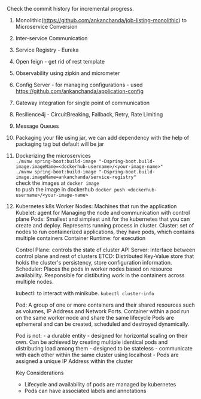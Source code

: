 Check the commit history for incremental progress.

1. Monolithic(https://github.com/ankanchanda/job-listing-monolithic) to Microservice Conversion
2. Inter-service Communication
3. Service Registry - Eureka
4. Open feign - get rid of rest template
5. Observability using zipkin and micrometer
6. Config Server - for managing configurations - used https://github.com/ankanchanda/application-config
7. Gateway integration for single point of communication
8. Resilience4j - CircuitBreaking, Fallback, Retry, Rate Limiting
9. Message Queues
10. Packaging your file using jar, we can add dependency with the help of packaging tag but default will be jar
11. Dockerizing the microservices<br>
	`./mvnw spring-boot:build-image "-Dspring-boot.build-image.imageName=<dockerhub-username>/<your-image-name>"`<br>
    	`./mvnw spring-boot:build-image "-Dspring-boot.build-image.imageName=ankanchanda/service-registry"`<br>
        check the images at `docker image`<br>
        to push the image in dockerhub `docker push <dockerhub-username>/<your-image-name>`
12. Kubernetes k8s
	Worker Nodes: Machines that run the application
	Kubelet: agent for Managing the node and communication with control plane
	Pods: Smallest and simplest unit for the kubernetes that you can create and deploy. Represents running process in cluster.
	Cluster: set of nodes to run containerized applications, they have pods, which contains multiple containers
	Container Runtime: for execution

	Control Plane: controls the state of cluster
	API Server: interface between control plane and rest of clusters
	ETCD: Distributed Key-Value store that holds the cluster's persistency, store configuration information.
	Scheduler: Places the pods in worker nodes based on resource availability. Responsible for distibuting work in the containers across multiple nodes.
	
	kubectl: to interact with minikube. `kubectl cluster-info`
	
	Pod: A group of one or more containers and their shared resources such as volumes, IP Address and Network Ports.
		Container within a pod run on the same worker node and share the same lifecycle
		Pods are ephemeral and can be created, scheduled and destroyed dynamically.
		
	Pod is not: 
		- a durable entity
		- designed for horizontal scaling on their own. Can be achieved by creating multiple identical pods and distributing load among them
		- designed to be stateless
		- communicate with each other within the same cluster using localhost
		- Pods are assigned a unique IP Address within the cluster
	
	Key Considerations
	- Lifecycle and availability of pods are managed by kubernetes
	- Pods can have associated labels and annotations
